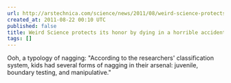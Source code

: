 ```yaml
---
url: http://arstechnica.com/science/news/2011/08/weird-science-protects-its-honor-by-dying-in-a-horrible-accident.ars
created_at: 2011-08-22 00:10 UTC
published: false
title: Weird Science protects its honor by dying in a horrible accident
tags: []
---
```


Ooh, a typology of nagging: "According to the researchers' classification system, kids had several forms of nagging in their arsenal: juvenile, boundary testing, and manipulative."
